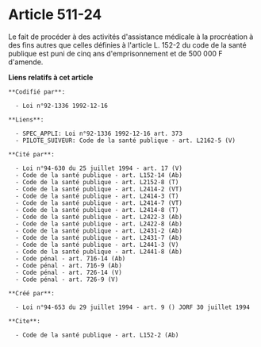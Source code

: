 # Article 511-24

Le fait de procéder à des activités d'assistance médicale à la procréation à des fins autres que celles définies à l'article
L. 152-2 du code de la santé publique est puni de cinq ans d'emprisonnement et de 500 000 F d'amende.

**Liens relatifs à cet article**

	**Codifié par**:

	  - Loi n°92-1336 1992-12-16

	**Liens**:

	  - SPEC_APPLI: Loi n°92-1336 1992-12-16 art. 373
	  - PILOTE_SUIVEUR: Code de la santé publique - art. L2162-5 (V)

	**Cité par**:

	  - Loi n°94-630 du 25 juillet 1994 - art. 17 (V)
	  - Code de la santé publique - art. L152-14 (Ab)
	  - Code de la santé publique - art. L2152-8 (T)
	  - Code de la santé publique - art. L2414-2 (VT)
	  - Code de la santé publique - art. L2414-3 (T)
	  - Code de la santé publique - art. L2414-7 (VT)
	  - Code de la santé publique - art. L2414-8 (T)
	  - Code de la santé publique - art. L2422-3 (Ab)
	  - Code de la santé publique - art. L2422-8 (Ab)
	  - Code de la santé publique - art. L2431-2 (Ab)
	  - Code de la santé publique - art. L2431-7 (Ab)
	  - Code de la santé publique - art. L2441-3 (V)
	  - Code de la santé publique - art. L2441-8 (Ab)
	  - Code pénal - art. 716-14 (Ab)
	  - Code pénal - art. 716-9 (Ab)
	  - Code pénal - art. 726-14 (V)
	  - Code pénal - art. 726-9 (V)

	**Créé par**:

	  - Loi n°94-653 du 29 juillet 1994 - art. 9 () JORF 30 juillet 1994

	**Cite**:

	  - Code de la santé publique - art. L152-2 (Ab)
